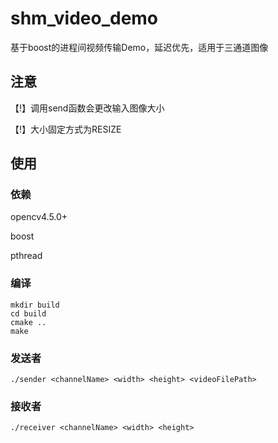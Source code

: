 # shm_video_demo

基于boost的进程间视频传输Demo，延迟优先，适用于三通道图像

## 注意

【!】调用send函数会更改输入图像大小

【!】大小固定方式为RESIZE

## 使用

### 依赖

opencv4.5.0+

boost

pthread

### 编译

```
mkdir build
cd build
cmake ..
make
```

### 发送者

```
./sender <channelName> <width> <height> <videoFilePath>
```

### 接收者

```
./receiver <channelName> <width> <height>
```
